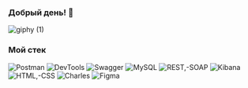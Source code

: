 ### Добрый день! 👋
![giphy (1)](https://github.com/Yuliya-Bychina-QA/Yuliya-Bychina-QA/assets/165991909/de4224d2-2f27-404e-aa41-cde1b8f43462)

### Мой стек
![Postman](https://img.shields.io/badge/Postman-blue)
![DevTools](https://img.shields.io/badge/DevTools-blue)
![Swagger](https://img.shields.io/badge/Swagger-blue)
![MySQL](https://img.shields.io/badge/MySQL-blue)
![REST,-SOAP](https://img.shields.io/badge/REST-API,SOAP-blue)
![Kibana](https://img.shields.io/badge/Kibana-blue)
![HTML,-CSS](https://img.shields.io/badge/HTML,CSS-blue)
![Charles](https://img.shields.io/badge/Charles-blue)
![Figma](https://img.shields.io/badge/Figma-blue)

<!--
**Yuliya-Bychina-QA/Yuliya-Bychina-QA** is a ✨ _special_ ✨ repository because its `README.md` (this file) appears on your GitHub profile.

Here are some ideas to get you started:

- 🔭 I’m currently working on ААА
- 🌱 I’m currently learning ...
- 👯 I’m looking to collaborate on ...
- 🤔 I’m looking for help with ...
- 💬 Ask me about ...
- 📫 How to reach me: ...
- 😄 Pronouns: ...
- ⚡ Fun fact: ...
-->
